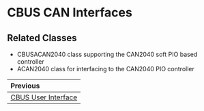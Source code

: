# CBUS CAN Interfaces

## Related Classes

* CBUSACAN2040 class supporting the CAN2040 soft PIO based controller
* ACAN2040 class for interfacing to the CAN2040 PIO controller

<div class="section_buttons">
 
| Previous                     |
|:-----------------------------|
| [CBUS User Interface](ui.md) |
 
</div>

